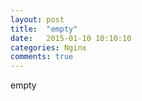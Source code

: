 ```yaml
---
layout: post
title:  "empty"
date:   2015-01-10 10:10:10
categories: Nginx
comments: true
---
```

empty
